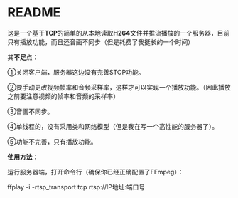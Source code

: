 # README

这是一个基于**TCP**的简单的从本地读取**H264**文件并推流播放的一个服务器，目前只有播放功能，而且还音画不同步（但是耗费了我挺长的一个时间）

其**不足**点：

①关闭客户端，服务器这边没有完善STOP功能。

②要手动更改视频帧率和音频采样率，这样才可以实现一个播放功能。（因此播放之前要注意视频的帧率和音频的采样率）

③音画不同步。

④单线程的，没有采用类和网络模型（但是我在写一个高性能的服务器了）。

⑤功能不完善，只有播放功能。

**使用方法**：

运行服务器端，打开命令行（确保你已经正确配置了FFmpeg）：

ffplay -i -rtsp_transport tcp rtsp://IP地址:端口号